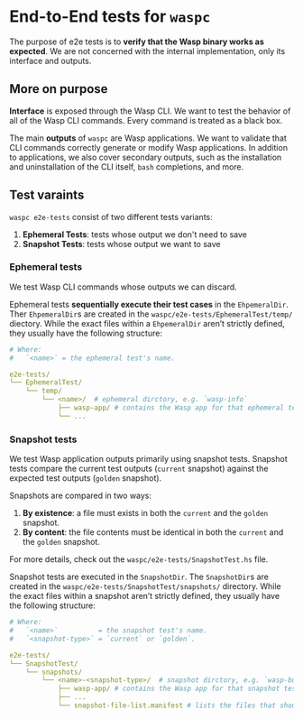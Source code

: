# End-to-End tests for `waspc`

The purpose of e2e tests is to **verify that the Wasp binary works as expected**.
We are not concerned with the internal implementation, only its interface and outputs.

## More on purpose

**Interface** is exposed through the Wasp CLI.
We want to test the behavior of all of the Wasp CLI commands.
Every command is treated as a black box.

The main **outputs** of `waspc` are Wasp applications.
We want to validate that CLI commands correctly generate or modify Wasp applications.
In addition to applications, we also cover secondary outputs, such as the installation and uninstallation of the CLI itself, `bash` completions, and more.

## Test varaints

`waspc e2e-tests` consist of two different tests variants:

1. **Ephemeral Tests**: tests whose output we don't need to save
2. **Snapshot Tests**: tests whose output we want to save

### Ephemeral tests

We test Wasp CLI commands whose outputs we can discard.

Ephemeral tests **sequentially execute their test cases** in the `EhpemeralDir`.
Ther `EhpemeralDir`s are created in the `waspc/e2e-tests/EphemeralTest/temp/` diectory.
While the exact files within a `EhpemeralDir` aren’t strictly defined, they usually have the following structure:

```yaml
# Where:
#   `<name>` = the ephemeral test's name.

e2e-tests/
└── EphemeralTest/
    └── temp/
        └── <name>/  # ephemeral dirctory, e.g. `wasp-info`
            ├── wasp-app/ # contains the Wasp app for that ephemeral test
            └── ...
```

### Snapshot tests

We test Wasp application outputs primarily using snapshot tests.
Snapshot tests compare the current test outputs (`current` snapshot) against the expected test outputs (`golden` snapshot).

Snapshots are compared in two ways:

1. **By existence**: a file must exists in both the `current` and the `golden` snapshot.
2. **By content**: the file contents must be identical in both the `current` and the `golden` snapshot.

For more details, check out the `waspc/e2e-tests/SnapshotTest.hs` file.

Snapshot tests are executed in the `SnapshotDir`.
The `SnapshotDir`s are created in the `waspc/e2e-tests/SnapshotTest/snapshots/` directory.
While the exact files within a snapshot aren’t strictly defined, they usually have the following structure:

```yaml
# Where:
#   `<name>`          = the snapshot test's name.
#   `<snapshot-type>` = `current` or `golden`.

e2e-tests/
└── SnapshotTest/
    └── snapshots/
        └── <name>-<snapshot-type>/  # snapshot dirctory, e.g. `wasp-build-current`, `wasp-build-golden`
            ├── wasp-app/ # contains the Wasp app for that snapshot test
            ├── ...
            └── snapshot-file-list.manifest # lists the files that should exist in the snapshot directory
```